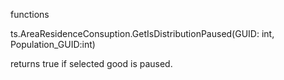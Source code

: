 functions

ts.AreaResidenceConsuption.GetIsDistributionPaused(GUID: int, Population_GUID:int)

returns true if selected good is paused.